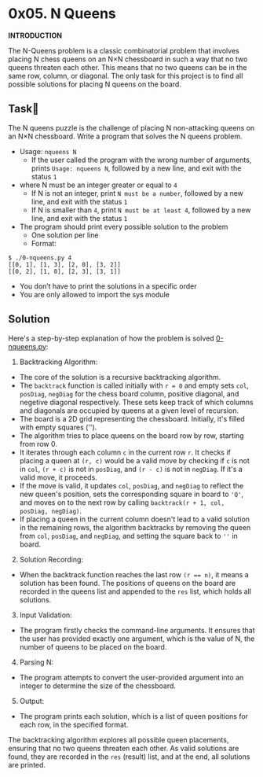 # 0x05. N Queens

**INTRODUCTION**

The N-Queens problem is a classic combinatorial problem that involves placing N chess queens on an N×N chessboard in such a way that no two queens threaten each other. This means that no two queens can be in the same row, column, or diagonal. The only task for this project is to find all possible solutions for placing N queens on the board.

## Task:page_with_curl:

The N queens puzzle is the challenge of placing N non-attacking queens on an N×N chessboard. Write a program that solves the N queens problem.

- Usage: `nqueens N`
  - If the user called the program with the wrong number of arguments, prints `Usage: nqueens N`, followed by a new line, and exit with the status `1`
- where N must be an integer greater or equal to `4`
  - If N is not an integer, print `N must be a number`, followed by a new line, and exit with the status `1`
  - If N is smaller than `4`, print `N must be at least 4`, followed by a new line, and exit with the status `1`
- The program should print every possible solution to the problem
  - One solution per line
  - Format:
```
$ ./0-nqueens.py 4
[[0, 1], [1, 3], [2, 0], [3, 2]]
[[0, 2], [1, 0], [2, 3], [3, 1]]
```
  - You don’t have to print the solutions in a specific order
- You are only allowed to import the sys module

## Solution
Here's a step-by-step explanation of how the problem is solved [0-nqueens.py](./0-nqueens.py):

1. Backtracking Algorithm:
  - The core of the solution is a recursive backtracking algorithm.
  - The `backtrack` function is called initially with `r = 0` and empty sets `col`, `posDiag`, `negDiag` for the chess board column, positive diagonal, and negetive diagonal respectively. These sets keep track of which columns and diagonals are occupied by queens at a given level of recursion.
  - The board is a 2D grid representing the chessboard. Initially, it's filled with empty squares ('').
  - The algorithm tries to place queens on the board row by row, starting from row 0.
  - It iterates through each column `c` in the current row `r`. It checks if placing a queen at `(r, c)` would be a valid move by checking if `c` is not in `col`, `(r + c)` is not in `posDiag`, and `(r - c)` is not in `negDiag`. If it's a valid move, it proceeds.
  - If the move is valid, it updates `col`, `posDiag`, and `negDiag` to reflect the new queen's position, sets the corresponding square in board to `'Q'`, and moves on to the next row by calling `backtrack(r + 1, col, posDiag, negDiag)`.
  - If placing a queen in the current column doesn't lead to a valid solution in the remaining rows, the algorithm backtracks by removing the queen from `col`, `posDiag`, and `negDiag`, and setting the square back to `''` in board.

2. Solution Recording:
  - When the backtrack function reaches the last row `(r == n)`, it means a solution has been found. The positions of queens on the board are recorded in the queens list and appended to the `res` list, which holds all solutions.

3. Input Validation:
  - The program firstly checks the command-line arguments. It ensures that the user has provided exactly one argument, which is the value of N, the number of queens to be placed on the board.

4. Parsing N:
  - The program attempts to convert the user-provided argument into an integer to determine the size of the chessboard.
5. Output:
  - The program prints each solution, which is a list of queen positions for each row, in the specified format. 

The backtracking algorithm explores all possible queen placements, ensuring that no two queens threaten each other. As valid solutions are found, they are recorded in the `res` (result) list, and at the end, all solutions are printed.
